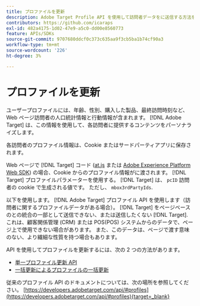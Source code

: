 ```yaml
---
title: プロファイルを更新
description: Adobe Target Profile API を使用して訪問者データをに送信する方法を説明します。 [!DNL Target].
contributors: https://github.com/icaraps
exl-id: 482a4175-1d02-47e9-a5c0-dd00e8560773
feature: APIs/SDKs
source-git-commit: 9707680ddcf0c373c635aa9f3cb5ba1b74cf90a3
workflow-type: tm+mt
source-wordcount: '226'
ht-degree: 3%

---
```


# プロファイルを更新

ユーザープロファイルには、年齢、性別、購入した製品、最終訪問時刻など、Web ページ訪問者の人口統計情報と行動情報が含まれます。 [!DNL Adobe Target] は、この情報を使用して、各訪問者に提供するコンテンツをパーソナライズします。

各訪問者のプロファイル情報は、Cookie またはサードパーティアプリに保存されます。

Web ページで [!DNL Target] コード ([at.js](/help/dev/implement/client-side/atjs/how-atjs-works/overview.md) または [Adobe Experience Platform Web SDK](/help/dev/implement/client-side/aep-web-sdk.md)) の場合、Cookie からのプロファイル情報がに渡されます。 [!DNL Target] プロファイルパラメーターを使用する。 [!DNL Target] は、 `pcID` 訪問者の cookie で生成される値です。 ただし、 `mbox3rdPartyIds`.

以下を使用します。 [!DNL Adobe Target] プロファイル API を使用します（訪問者に関するプロファイルデータがある場合）。 [!DNL Target] をページベースのとの統合の一部として送信できない、または送信したくない [!DNL Target]. これは、顧客関係管理 (CRM) または POS(POS) システムからのデータで、ページ上で使用できない場合があります。 また、このデータは、ページで渡す意味のない、より繊細な性質を持つ場合もあります。

API を使用してプロファイルを更新するには、次の 2 つの方法があります。

* [単一プロファイル更新 API](/help/dev/administer/profile-api/profile-single-api.md)
* [一括更新によるプロファイルの一括更新](/help/dev/administer/profile-api/profile-bulk-api.md)

従来のプロファイル API のドキュメントについては、次の場所を参照してください。 [https://developers.adobetarget.com/api/#profiles](https://developers.adobetarget.com/api/#profiles){target=_blank}
